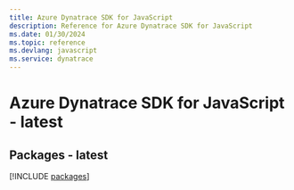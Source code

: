 ```yaml
---
title: Azure Dynatrace SDK for JavaScript
description: Reference for Azure Dynatrace SDK for JavaScript
ms.date: 01/30/2024
ms.topic: reference
ms.devlang: javascript
ms.service: dynatrace
---
```

# Azure Dynatrace SDK for JavaScript - latest
## Packages - latest
[!INCLUDE [packages](dynatrace-index.md)]